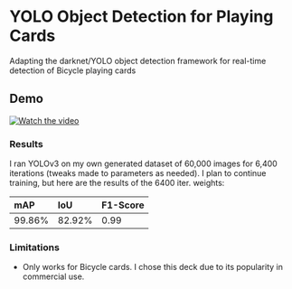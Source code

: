 # YOLO Object Detection for Playing Cards
Adapting the darknet/YOLO object detection framework for real-time detection of Bicycle playing cards

## Demo
[![Watch the video](https://img.youtube.com/vi/45284ygT4qY/maxresdefault.jpg)](https://youtu.be/45284ygT4qY)

### Results
I ran YOLOv3 on my own generated dataset of 60,000 images for 6,400 iterations (tweaks made to parameters as needed). 
I plan to continue training, but here are the results of the 6400 iter. weights:

| mAP | IoU | F1-Score |
| :--- |:---| :---|
| 99.86% | 82.92% |  0.99 |

### Limitations
* Only works for Bicycle cards. I chose this deck due to its popularity in commercial use.
